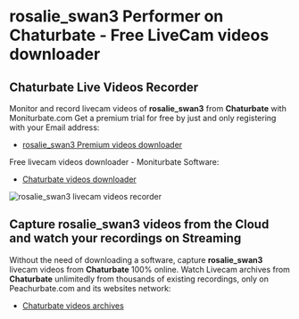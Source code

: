 # rosalie_swan3 Performer on Chaturbate - Free LiveCam videos downloader

## Chaturbate Live Videos Recorder

Monitor and record livecam videos of **rosalie_swan3** from **Chaturbate** with Moniturbate.com
Get a premium trial for free by just and only registering with your Email address:
* [rosalie_swan3 Premium videos downloader](https://moniturbate.com/request-demo-licence-key.html)

Free livecam videos downloader - Moniturbate Software:
* [Chaturbate videos downloader](https://moniturbate.com/moniturbate-download-software.html)

![rosalie_swan3 livecam videos recorder](https://peachurnet.com/templates/moniturbate-software.png)


## Capture rosalie_swan3 videos from the Cloud and watch your recordings on Streaming

Without the need of downloading a software, capture **rosalie_swan3** livecam videos from **Chaturbate** 100% online.
Watch Livecam archives from **Chaturbate** unlimitedly from thousands of existing recordings, only on Peachurbate.com and its websites network:
* [Chaturbate videos archives](https://peachurnet.com/)
